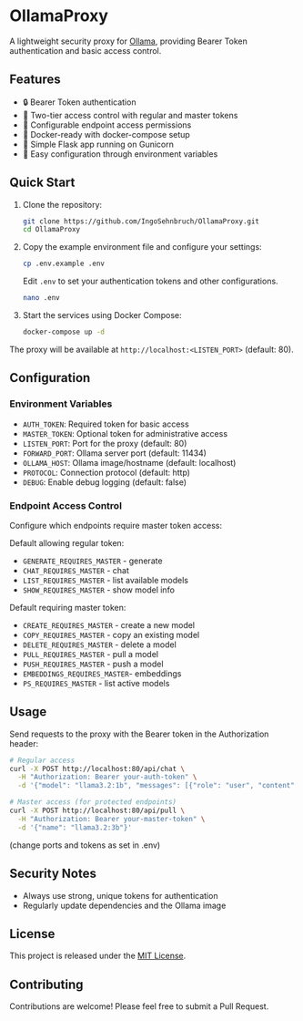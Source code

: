 # OllamaProxy

A lightweight security proxy for [Ollama](https://ollama.ai/), providing Bearer Token authentication and basic access control.

## Features

- 🔒 Bearer Token authentication
- 👑 Two-tier access control with regular and master tokens
- 🎯 Configurable endpoint access permissions
- 🐳 Docker-ready with docker-compose setup
- 🚀 Simple Flask app running on Gunicorn
- 🔧 Easy configuration through environment variables

## Quick Start

1. Clone the repository:
   ```bash
   git clone https://github.com/IngoSehnbruch/OllamaProxy.git
   cd OllamaProxy
   ```

2. Copy the example environment file and configure your settings:
   ```bash
   cp .env.example .env
   ```

   Edit `.env` to set your authentication tokens and other configurations.
   ```bash
   nano .env
   ```

3. Start the services using Docker Compose:
   ```bash
   docker-compose up -d
   ```

The proxy will be available at `http://localhost:<LISTEN_PORT>` (default: 80).

## Configuration

### Environment Variables

- `AUTH_TOKEN`: Required token for basic access
- `MASTER_TOKEN`: Optional token for administrative access
- `LISTEN_PORT`: Port for the proxy (default: 80)
- `FORWARD_PORT`: Ollama server port (default: 11434)
- `OLLAMA_HOST`: Ollama image/hostname (default: localhost)
- `PROTOCOL`: Connection protocol (default: http)
- `DEBUG`: Enable debug logging (default: false)

### Endpoint Access Control

Configure which endpoints require master token access:

Default allowing regular token:
- `GENERATE_REQUIRES_MASTER` - generate
- `CHAT_REQUIRES_MASTER` - chat
- `LIST_REQUIRES_MASTER` - list available models
- `SHOW_REQUIRES_MASTER` - show model info

Default requiring master token:
- `CREATE_REQUIRES_MASTER` - create a new model
- `COPY_REQUIRES_MASTER` - copy an existing model
- `DELETE_REQUIRES_MASTER` - delete a model
- `PULL_REQUIRES_MASTER` - pull a model
- `PUSH_REQUIRES_MASTER` - push a model
- `EMBEDDINGS_REQUIRES_MASTER`- embeddings
- `PS_REQUIRES_MASTER` - list active models



## Usage

Send requests to the proxy with the Bearer token in the Authorization header:

```bash
# Regular access
curl -X POST http://localhost:80/api/chat \
  -H "Authorization: Bearer your-auth-token" \
  -d '{"model": "llama3.2:1b", "messages": [{"role": "user", "content": "Hello!"}]}'

# Master access (for protected endpoints)
curl -X POST http://localhost:80/api/pull \
  -H "Authorization: Bearer your-master-token" \
  -d '{"name": "llama3.2:3b"}'
```

(change ports and tokens as set in .env)

## Security Notes

- Always use strong, unique tokens for authentication
- Regularly update dependencies and the Ollama image

## License

This project is released under the [MIT License](LICENSE).

## Contributing

Contributions are welcome! Please feel free to submit a Pull Request.